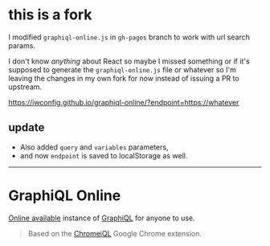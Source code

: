 # this is a fork

I modified `graphiql-online.js` in `gh-pages` branch to work with url search params.

I don't know *anything* about React so maybe I missed something or if it's supposed to generate the `graphiql-online.js` file or whatever so I'm leaving the changes in my own fork for now instead of issuing a PR to upstream.

https://iwconfig.github.io/graphiql-online/?endpoint=https://whatever

## update

- Also added `query` and `variables` parameters,
- and now `endpoint` is saved to localStorage as well.

---

# GraphiQL Online

[Online available](https://lucasconstantino.github.io/graphiql-online/) instance of [GraphiQL](https://github.com/graphql/graphiql/) for anyone to use.

> Based on the [ChromeiQL](https://github.com/ermanc/ChromeiQL) Google Chrome extension.
